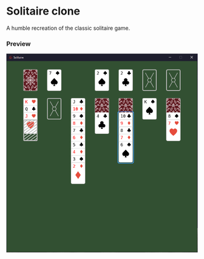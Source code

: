 # Solitaire clone
A humble recreation of the classic solitaire game.<br>

### Preview
![screenshot](https://github.com/montipls/solitaire/blob/main/solitaire.png?raw=true)
